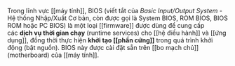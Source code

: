 Trong lĩnh vực [[máy tính]], BIOS (viết tắt của _Basic Input/Output System_ - Hệ thống Nhập/Xuất Cơ bản, còn được gọi là System BIOS, ROM BIOS, BIOS ROM hoặc PC BIOS) là một loại [[firmware]] được dùng để cung cấp các **dịch vụ thời gian chạy** (runtime services) cho [[hệ điều hành]] và [[ứng dụng]], đồng thời thực hiện **khởi tạo [[phần cứng]]** trong quá trình khởi động (bật nguồn). BIOS này được cài đặt sẵn trên [[bo mạch chủ]] (motherboard) của [[máy tính]].